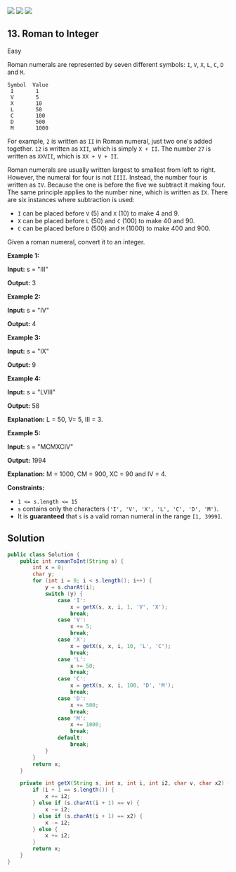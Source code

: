 [![](https://img.shields.io/github/stars/javadev/LeetCode-in-Java?label=Stars&style=flat-square)](https://github.com/javadev/LeetCode-in-Java)
[![](https://img.shields.io/github/forks/javadev/LeetCode-in-Java?label=Fork%20me%20on%20GitHub%20&style=flat-square)](https://github.com/javadev/LeetCode-in-Java/fork)
[![](https://img.shields.io/badge/-LeetCode%20in%20Kotlin-blue?style=flat-square)](https://github.com/javadev/LeetCode-in-Kotlin)

## 13\. Roman to Integer

Easy

Roman numerals are represented by seven different symbols: `I`, `V`, `X`, `L`, `C`, `D` and `M`.

    Symbol  Value
     I       1
     V       5
     X       10
     L       50
     C       100
     D       500
     M       1000

For example, `2` is written as `II` in Roman numeral, just two one's added together. `12` is written as `XII`, which is simply `X + II`. The number `27` is written as `XXVII`, which is `XX + V + II`.

Roman numerals are usually written largest to smallest from left to right. However, the numeral for four is not `IIII`. Instead, the number four is written as `IV`. Because the one is before the five we subtract it making four. The same principle applies to the number nine, which is written as `IX`. There are six instances where subtraction is used:

*   `I` can be placed before `V` (5) and `X` (10) to make 4 and 9.
*   `X` can be placed before `L` (50) and `C` (100) to make 40 and 90.
*   `C` can be placed before `D` (500) and `M` (1000) to make 400 and 900.

Given a roman numeral, convert it to an integer.

**Example 1:**

**Input:** s = "III"

**Output:** 3 

**Example 2:**

**Input:** s = "IV"

**Output:** 4 

**Example 3:**

**Input:** s = "IX"

**Output:** 9 

**Example 4:**

**Input:** s = "LVIII"

**Output:** 58

**Explanation:** L = 50, V= 5, III = 3. 

**Example 5:**

**Input:** s = "MCMXCIV"

**Output:** 1994

**Explanation:** M = 1000, CM = 900, XC = 90 and IV = 4. 

**Constraints:**

*   `1 <= s.length <= 15`
*   `s` contains only the characters `('I', 'V', 'X', 'L', 'C', 'D', 'M')`.
*   It is **guaranteed** that `s` is a valid roman numeral in the range `[1, 3999]`.

## Solution

```java
public class Solution {
    public int romanToInt(String s) {
        int x = 0;
        char y;
        for (int i = 0; i < s.length(); i++) {
            y = s.charAt(i);
            switch (y) {
                case 'I':
                    x = getX(s, x, i, 1, 'V', 'X');
                    break;
                case 'V':
                    x += 5;
                    break;
                case 'X':
                    x = getX(s, x, i, 10, 'L', 'C');
                    break;
                case 'L':
                    x += 50;
                    break;
                case 'C':
                    x = getX(s, x, i, 100, 'D', 'M');
                    break;
                case 'D':
                    x += 500;
                    break;
                case 'M':
                    x += 1000;
                    break;
                default:
                    break;
            }
        }
        return x;
    }

    private int getX(String s, int x, int i, int i2, char v, char x2) {
        if (i + 1 == s.length()) {
            x += i2;
        } else if (s.charAt(i + 1) == v) {
            x -= i2;
        } else if (s.charAt(i + 1) == x2) {
            x -= i2;
        } else {
            x += i2;
        }
        return x;
    }
}
```
